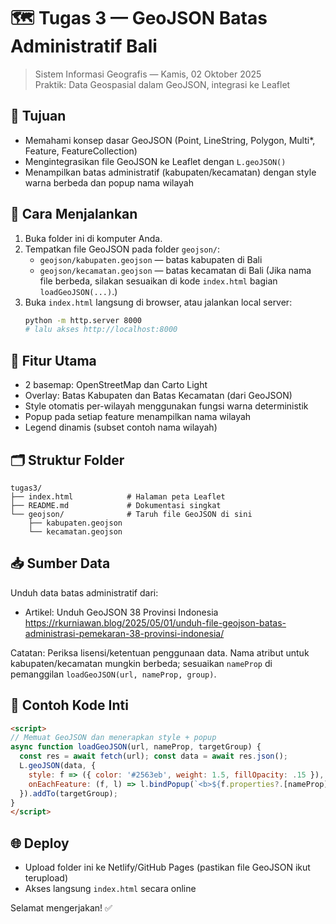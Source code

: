 # 🗺️ Tugas 3 — GeoJSON Batas Administratif Bali

> Sistem Informasi Geografis — Kamis, 02 Oktober 2025  
> Praktik: Data Geospasial dalam GeoJSON, integrasi ke Leaflet

## 🎯 Tujuan
- Memahami konsep dasar GeoJSON (Point, LineString, Polygon, Multi*, Feature, FeatureCollection)
- Mengintegrasikan file GeoJSON ke Leaflet dengan `L.geoJSON()`
- Menampilkan batas administratif (kabupaten/kecamatan) dengan style warna berbeda dan popup nama wilayah

## 🚀 Cara Menjalankan
1. Buka folder ini di komputer Anda.
2. Tempatkan file GeoJSON pada folder `geojson/`:
   - `geojson/kabupaten.geojson` — batas kabupaten di Bali
   - `geojson/kecamatan.geojson` — batas kecamatan di Bali
   (Jika nama file berbeda, silakan sesuaikan di kode `index.html` bagian `loadGeoJSON(...)`.)
3. Buka `index.html` langsung di browser, atau jalankan local server:
   ```bash
   python -m http.server 8000
   # lalu akses http://localhost:8000
   ```

## 🧭 Fitur Utama
- 2 basemap: OpenStreetMap dan Carto Light
- Overlay: Batas Kabupaten dan Batas Kecamatan (dari GeoJSON)
- Style otomatis per-wilayah menggunakan fungsi warna deterministik
- Popup pada setiap feature menampilkan nama wilayah
- Legend dinamis (subset contoh nama wilayah)

## 🗂️ Struktur Folder
```
tugas3/
├── index.html            # Halaman peta Leaflet
├── README.md             # Dokumentasi singkat
└── geojson/              # Taruh file GeoJSON di sini
    ├── kabupaten.geojson
    └── kecamatan.geojson
```

## 📥 Sumber Data
Unduh data batas administratif dari:
- Artikel: Unduh GeoJSON 38 Provinsi Indonesia  
  https://rkurniawan.blog/2025/05/01/unduh-file-geojson-batas-administrasi-pemekaran-38-provinsi-indonesia/

Catatan: Periksa lisensi/ketentuan penggunaan data. Nama atribut untuk kabupaten/kecamatan mungkin berbeda; sesuaikan `nameProp` di pemanggilan `loadGeoJSON(url, nameProp, group)`.

## 🧩 Contoh Kode Inti
```html
<script>
// Memuat GeoJSON dan menerapkan style + popup
async function loadGeoJSON(url, nameProp, targetGroup) {
  const res = await fetch(url); const data = await res.json();
  L.geoJSON(data, {
    style: f => ({ color: '#2563eb', weight: 1.5, fillOpacity: .15 }),
    onEachFeature: (f, l) => l.bindPopup(`<b>${f.properties?.[nameProp] || f.properties?.name}</b>`)
  }).addTo(targetGroup);
}
</script>
```

## 🌐 Deploy
- Upload folder ini ke Netlify/GitHub Pages (pastikan file GeoJSON ikut terupload)
- Akses langsung `index.html` secara online

Selamat mengerjakan! ✅
